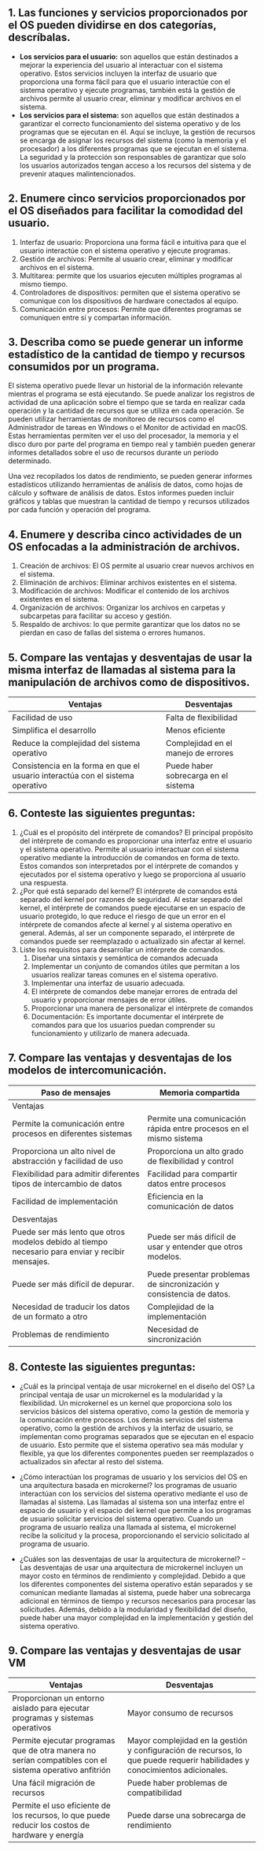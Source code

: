 ## 1.	Las funciones y servicios proporcionados por el OS pueden dividirse en dos categorías, descríbalas.
- **Los servicios para el usuario:** son aquellos que están destinados a mejorar la experiencia del usuario al interactuar con el sistema operativo. Estos servicios incluyen la interfaz de usuario que proporciona una forma fácil para que el usuario interactúe con el sistema operativo y ejecute programas, también está la gestión de archivos permite al usuario crear, eliminar y modificar archivos en el sistema.
- **Los servicios para el sistema:**  son aquellos que están destinados a garantizar el correcto funcionamiento del sistema operativo y de los programas que se ejecutan en él. Aquí se incluye, la gestión de recursos se encarga de asignar los recursos del sistema (como la memoria y el procesador) a los diferentes programas que se ejecutan en el sistema. La seguridad y la protección son responsables de garantizar que solo los usuarios autorizados tengan acceso a los recursos del sistema y de prevenir ataques malintencionados.

## 2.	Enumere cinco servicios proporcionados por el OS diseñados para facilitar la comodidad del usuario. 
1.	Interfaz de usuario: Proporciona una forma fácil e intuitiva para que el usuario interactúe con el sistema operativo y ejecute programas.
2.	Gestión de archivos: Permite al usuario crear, eliminar y modificar archivos en el sistema.
3.	Multitarea: permite que los usuarios ejecuten múltiples programas al mismo tiempo.
4.	Controladores de dispositivos: permiten que el sistema operativo se comunique con los dispositivos de hardware conectados al equipo.
5.	Comunicación entre procesos: Permite que diferentes programas se comuniquen entre sí y compartan información.

## 3.	Describa como se puede generar un informe estadístico de la cantidad de tiempo y recursos consumidos por un programa. 
<p>El sistema operativo puede llevar un historial de la información relevante mientras el programa se está ejecutando. Se puede analizar los registros de actividad de una aplicación sobre el tiempo que se tarda en realizar cada operación y la cantidad de recursos que se utiliza en cada operación. Se pueden utilizar herramientas de monitoreo de recursos como el Administrador de tareas en Windows o el Monitor de actividad en macOS. Estas herramientas permiten ver el uso del procesador, la memoria y el disco duro por parte del programa en tiempo real y también pueden generar informes detallados sobre el uso de recursos durante un período determinado.</p>
<p>Una vez recopilados los datos de rendimiento, se pueden generar informes estadísticos utilizando herramientas de análisis de datos, como hojas de cálculo y software de análisis de datos. Estos informes pueden incluir gráficos y tablas que muestran la cantidad de tiempo y recursos utilizados por cada función y operación del programa.</p>

## 4.	Enumere y describa cinco actividades de un OS enfocadas a la administración de archivos.
1.	Creación de archivos: El OS permite al usuario crear nuevos archivos en el sistema.
2.	Eliminación de archivos: Eliminar archivos existentes en el sistema.
3.	Modificación de archivos: Modificar el contenido de los archivos existentes en el sistema.
4.	Organización de archivos: Organizar los archivos en carpetas y subcarpetas para facilitar su acceso y gestión.
5.	Respaldo de archivos: lo que permite garantizar que los datos no se pierdan en caso de fallas del sistema o errores humanos. 

## 5.	Compare las ventajas y desventajas de usar la misma interfaz de llamadas al sistema para la manipulación de archivos como de dispositivos. 
<table>
  <thead>
    <tr>
      <th>Ventajas</th>
      <th>Desventajas</th>
    </tr>
  </thead>
  <tbody>
    <tr>
      <td>Facilidad de uso</td>
      <td>Falta de flexibilidad</td>
    </tr>
    <tr>
      <td>Simplifica el desarrollo</td>
      <td>Menos eficiente</td>
    </tr>
    <tr>
      <td>Reduce la complejidad del sistema operativo</td>
      <td>Complejidad en el manejo de errores</td>
    </tr>
    <tr>
      <td>Consistencia en la forma en que el usuario interactúa con el sistema operativo</td>
      <td>Puede haber sobrecarga en el sistema</td>
    </tr>
  </tbody>
</table>


## 6.	Conteste las siguientes preguntas: 

<ol>
  <li>¿Cuál es el propósito del intérprete de comandos? 
El principal propósito del intérprete de comando es proporcionar una interfaz entre el usuario y el sistema operativo. Permite al usuario interactuar con el sistema operativo mediante la introducción de comandos en forma de texto. Estos comandos son interpretados por el intérprete de comandos y ejecutados por el sistema operativo y luego se proporciona al usuario una respuesta.</li>
  <li>¿Por qué está separado del kernel? 
El intérprete de comandos está separado del kernel por razones de seguridad. Al estar separado del kernel, el intérprete de comandos puede ejecutarse en un espacio de usuario protegido, lo que reduce el riesgo de que un error en el intérprete de comandos afecte al kernel y al sistema operativo en general. Además, al ser un componente separado, el intérprete de comandos puede ser reemplazado o actualizado sin afectar al kernel.</li>
  <li>Liste los requisitos para desarrollar un intérprete de comandos.
    <ol>
      <li>Diseñar una sintaxis y semántica de comandos adecuada</li>
      <li>Implementar un conjunto de comandos útiles que permitan a los usuarios realizar tareas comunes en el sistema operativo.
</li>
      <li>Implementar una interfaz de usuario adecuada.
</li>
      <li>El intérprete de comandos debe manejar errores de entrada del usuario y proporcionar mensajes de error útiles.
</li>
      <li>Proporcionar una manera de personalizar el intérprete de comandos
</li>
      <li>Documentación: Es importante documentar el intérprete de comandos para que los usuarios puedan comprender su funcionamiento y utilizarlo de manera adecuada. 
</li>
    </ol>
  </li>
</ol>


## 7.	Compare las ventajas y desventajas de los modelos de intercomunicación.
<table>
  <thead>
    <tr>
      <th>Paso de mensajes</th>
      <th>Memoria compartida</th>
    </tr>
  </thead>
  <tbody>
    <tr>
      <td>Ventajas</td>
      <td></td>
    </tr>
    <tr>
      <td>Permite la comunicación entre procesos en diferentes sistemas</td>
      <td>Permite una comunicación rápida entre procesos en el mismo sistema</td>
    </tr>
    <tr>
      <td>Proporciona un alto nivel de abstracción y facilidad de uso</td>
      <td>Proporciona un alto grado de flexibilidad y control</td>
    </tr>
    <tr>
      <td>Flexibilidad para admitir diferentes tipos de intercambio de datos</td>
      <td>Facilidad para compartir datos entre procesos</td>
    </tr>
    <tr>
      <td>Facilidad de implementación</td>
      <td>Eficiencia en la comunicación de datos</td>
    </tr>
    <tr>
      <td>Desventajas</td>
      <td></td>
    </tr>
    <tr>
      <td>Puede ser más lento que otros modelos debido al tiempo necesario para enviar y recibir mensajes.</td>
      <td>Puede ser más difícil de usar y entender que otros modelos.</td>
    </tr>
    <tr>
      <td>Puede ser más difícil de depurar.</td>
      <td>Puede presentar problemas de sincronización y consistencia de datos.</td>
    </tr>
    <tr>
      <td>Necesidad de traducir los datos de un formato a otro</td>
      <td>Complejidad de la implementación</td>
    </tr>
    <tr>
      <td>Problemas de rendimiento</td>
      <td>Necesidad de sincronización</td>
    </tr>
  </tbody>
</table>


## 8.	Conteste las siguientes preguntas: 
- ¿Cuál es la principal ventaja de usar microkernel en el diseño del OS? 
La principal ventaja de usar un microkernel es la modularidad y la flexibilidad. Un microkernel es un kernel que proporciona solo los servicios básicos del sistema operativo, como la gestión de memoria y la comunicación entre procesos. Los demás servicios del sistema operativo, como la gestión de archivos y la interfaz de usuario, se implementan como programas separados que se ejecutan en el espacio de usuario. Esto permite que el sistema operativo sea más modular y flexible, ya que los diferentes componentes pueden ser reemplazados o actualizados sin afectar al resto del sistema.


- ¿Cómo interactúan los programas de usuario y los servicios del OS en una arquitectura basada en microkernel? 
los programas de usuario interactúan con los servicios del sistema operativo mediante el uso de llamadas al sistema. Las llamadas al sistema son una interfaz entre el espacio de usuario y el espacio del kernel que permite a los programas de usuario solicitar servicios del sistema operativo. Cuando un programa de usuario realiza una llamada al sistema, el microkernel recibe la solicitud y la procesa, proporcionando el servicio solicitado al programa de usuario.

- ¿Cuáles son las desventajas de usar la arquitectura de microkernel? –
Las desventajas de usar una arquitectura de microkernel incluyen un mayor costo en términos de rendimiento y complejidad. Debido a que los diferentes componentes del sistema operativo están separados y se comunican mediante llamadas al sistema, puede haber una sobrecarga adicional en términos de tiempo y recursos necesarios para procesar las solicitudes. Además, debido a la modularidad y flexibilidad del diseño, puede haber una mayor complejidad en la implementación y gestión del sistema operativo.

## 9.	Compare las ventajas y desventajas de usar VM
<table>
  <thead>
    <tr>
      <th>Ventajas</th>
      <th>Desventajas</th>
    </tr>
  </thead>
  <tbody>
    <tr>
      <td>Proporcionan un entorno aislado para ejecutar programas y sistemas operativos</td>
      <td>Mayor consumo de recursos </td>
    </tr>
    <tr>
      <td>Permite ejecutar programas que de otra manera no serían compatibles con el sistema operativo anfitrión</td>
      <td>Mayor complejidad en la gestión y configuración de recursos, lo que puede requerir habilidades y conocimientos adicionales.</td>
    </tr>
    <tr>
      <td>Una fácil migración de recursos</td>
      <td>Puede haber problemas de compatibilidad</td>
    </tr>
    <tr>
      <td>Permite el uso eficiente de los recursos, lo que puede reducir los costos de hardware y energía</td>
      <td>Puede darse una sobrecarga de rendimiento</td>
    </tr>
  </tbody>
</table>

